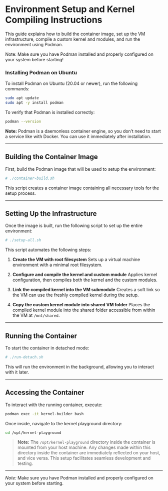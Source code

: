 # Environment Setup and Kernel Compiling Instructions

This guide explains how to build the container image, set up the VM infrastructure, compile a custom kernel and modules, and run the environment using Podman.

Note: Make sure you have Podman installed and properly configured on your system before starting!

### Installing Podman on Ubuntu

To install Podman on Ubuntu (20.04 or newer), run the following commands:

```bash
sudo apt update
sudo apt -y install podman
```

To verify that Podman is installed correctly:

```bash
podman --version
```

**Note:** Podman is a daemonless container engine, so you don’t need to start a service like with Docker. You can use it immediately after installation.


---

## Building the Container Image

First, build the Podman image that will be used to setup the environment:

```bash
# ./container-build.sh
```

This script creates a container image containing all necessary tools for the setup process.

---

## Setting Up the Infrastructure

Once the image is built, run the following script to set up the entire environment:

```bash
# ./setup-all.sh
```

This script automates the following steps:

1. **Create the VM with root filesystem**
   Sets up a virtual machine environment with a minimal root filesystem.

2. **Configure and compile the kernel and custom module**
   Applies kernel configuration, then compiles both the kernel and the custom modules.

3. **Link the compiled kernel into the VM submodule**
   Creates a soft link so the VM can use the freshly compiled kernel during the setup.

4. **Copy the custom kernel module into shared VM folder**
   Places the compiled kernel module into the shared folder accessible from within the VM at `/mnt/shared`.

---

## Running the Container

To start the container in detached mode:

```bash
# ./run-detach.sh
```

This will run the environment in the background, allowing you to interact with it later.

---

## Accessing the Container

To interact with the running container, execute:

```bash
podman exec -it kernel-builder bash
```

Once inside, navigate to the kernel playground directory:

```bash
cd /opt/kernel-playground
```

> **Note:**
> The `/opt/kernel-playground` directory inside the container is mounted from your host machine. Any changes made within this directory inside the container are immediately reflected on your host, and vice versa. This setup facilitates seamless development and testing.

---

*Note:* Make sure you have Podman installed and properly configured on your system before starting.
